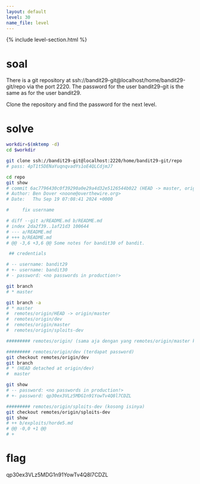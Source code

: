 ```yaml
---
layout: default
level: 30
name_file: level
---
```


{% include level-section.html %}

# soal
There is a git repository at ssh://bandit29-git@localhost/home/bandit29-git/repo via the port 2220. The password for the user bandit29-git is the same as for the user bandit29.

Clone the repository and find the password for the next level.

# solve
```bash
workdir=$(mktemp -d)
cd $workdir

git clone ssh://bandit29-git@localhost:2220/home/bandit29-git/repo
# pass: 4pT1t5DENaYuqnqvadYs1oE4QLCdjmJ7

cd repo
git show
# commit 6ac7796430c0f39290a0e29a4d32e5126544b022 (HEAD -> master, origin/master, origin/HEAD, list)
# Author: Ben Dover <noone@overthewire.org>
# Date:   Thu Sep 19 07:08:41 2024 +0000

#     fix username

# diff --git a/README.md b/README.md
# index 2da2f39..1af21d3 100644
# --- a/README.md
# +++ b/README.md
# @@ -3,6 +3,6 @@ Some notes for bandit30 of bandit.

 ## credentials

# -- username: bandit29
# +- username: bandit30
# - password: <no passwords in production!>

git branch
# * master

git branch -a
# * master
#  remotes/origin/HEAD -> origin/master
#  remotes/origin/dev
#  remotes/origin/master
#  remotes/origin/sploits-dev

######### remotes/origin/ (sama aja dengan yang remotes/origin/master karena dia symbolink)

######### remotes/origin/dev (terdapat password)
git checkout remotes/origin/dev
git branch
# * (HEAD detached at origin/dev)
#  master

git show
# -- password: <no passwords in production!>
# +- password: qp30ex3VLz5MDG1n91YowTv4Q8l7CDZL

######### remotes/origin/sploits-dev (kosong isinya)
git checkout remotes/origin/sploits-dev
git show
# ++ b/exploits/horde5.md
# @@ -0,0 +1 @@
# +
```

# flag
qp30ex3VLz5MDG1n91YowTv4Q8l7CDZL